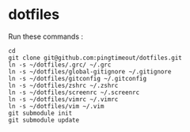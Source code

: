 dotfiles
========

Run these commands :

    cd
    git clone git@github.com:pingtimeout/dotfiles.git
    ln -s ~/dotfiles/.grc/ ~/.grc
    ln -s ~/dotfiles/global-gitignore ~/.gitignore
    ln -s ~/dotfiles/gitconfig ~/.gitconfig
    ln -s ~/dotfiles/zshrc ~/.zshrc
    ln -s ~/dotfiles/screenrc ~/.screenrc
    ln -s ~/dotfiles/vimrc ~/.vimrc
    ln -s ~/dotfiles/vim ~/.vim
    git submodule init
    git submodule update


